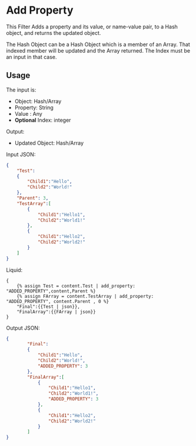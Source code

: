 # Add Property

This Filter Adds a property and its value, or name-value pair, to a Hash object, and returns the updated object.

The Hash Object can be a Hash Object which is a member of an Array. That indexed member will be updated and the Array returned. The Index must be an input in that case.

## Usage

The input is:

- Object: Hash/Array
- Property: String
- Value : Any
- **Optional** Index: integer

Output:
- Updated Object: Hash/Array

Input JSON:
```json
{
	"Test":
	{
		"Child1":"Hello",
		"Child2":"World!"
	},
	"Parent": 3,
	"TestArray":[
		{
			"Child1":"Hello1",
			"Child2":"World1!"
		},
		{
			"Child1":"Hello2",
			"Child2":"World2!"
		}
	]
}
```

Liquid:
```
{
	{% assign Test = content.Test | add_property: "ADDED_PROPERTY",content,Parent %}
	{% assign FArray = content.TestArray | add_property: "ADDED_PROPERTY", content.Parent , 0 %}
	"Final":{{Test | json}},
	"FinalArray":{{FArray | json}}
}
```

Output JSON:
```json
{
		"Final":
		{
			"Child1":"Hello",
			"Child2":"World!",
			"ADDED_PROPERTY": 3
		},
		"FinalArray":[
			{
				"Child1":"Hello1",
				"Child2":"World1!",
				"ADDED_PROPERTY": 3
			},
			{
				"Child1":"Hello2",
				"Child2":"World2!"
			}
		]
}
```
